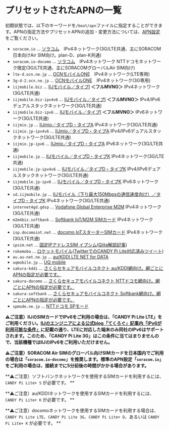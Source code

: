 <!-- toc -->

# プリセットされたAPNの一覧

初期状態では、以下のキーワードを`/boot/apn`ファイルに指定することができます。APNの指定方法やプリセットAPNの追加・変更方法については、[APN設定](apn.md)をご覧ください。

- `soracom.io` ... [ソラコム](https://soracom.jp)　IPv4ネットワーク(3G/LTE共通、主にSORACOM日本向けAir SIM向け。plan-D、plan-K共通)
- `soracom.io-docomo` ... [ソラコム](https://soracom.jp)　IPv4ネットワーク NTTドコモネットワーク限定(3G/LTE共通、主にSORACOMグローバルAir SIM向け)
- `lte-d.ocn.ne.jp` ... [OCNモバイルONE](https://www.ntt.com/personal/services/mobile/one.html)　IPv4ネットワーク(LTE専用)
- `3g-d-2.ocn.ne.jp` ... [OCNモバイルONE](https://www.ntt.com/personal/services/mobile/one.html)　IPv4ネットワーク(3G専用)
- `iijmobile.biz` ... [IIJモバイル／タイプI](https://www.iij.ad.jp/biz/iijmobile/) **＜フルMVNO＞** IPv4ネットワーク(3G/LTE共通)
- `iijmobile.biz-ipv4v6` ... [IIJモバイル／タイプI](https://www.iij.ad.jp/biz/iijmobile/) **＜フルMVNO＞** IPv4/IPv6デュアルスタックネットワーク(3G/LTE共通)
- `iijmobile.biz-ipv6` ... [IIJモバイル／タイプI](https://www.iij.ad.jp/biz/iijmobile/) **＜フルMVNO＞** IPv6ネットワーク(3G/LTE共通)
- `iijmio.jp` ... [IIJmio／タイプD・タイプA](https://www.iijmio.jp) IPv4ネットワーク(3G/LTE共通)
- `iijmio.jp-ipv4v6` ... [IIJmio／タイプD・タイプA](https://www.iijmio.jp) IPv4/IPv6デュアルスタックネットワーク(3G/LTE共通)
- `iijmio.jp-ipv6` ... [IIJmio／タイプD・タイプA](https://www.iijmio.jp) IPv6ネットワーク(3G/LTE共通)
- `iijmobile.jp` ... [IIJモバイル／タイプD・タイプK](https://www.iij.ad.jp/biz/iijmobile-dk/) IPv4ネットワーク(3G/LTE共通)
- `iijmobile.jp-ipv4v6` ... [IIJモバイル／タイプD・タイプK](https://www.iij.ad.jp/biz/iijmobile-dk/) IPv4/IPv6デュアルスタックネットワーク(3G/LTE共通)
- `iijmobile.jp-ipv6` ... [IIJモバイル／タイプD・タイプK](https://www.iij.ad.jp/biz/iijmobile-dk/) IPv6ネットワーク(3G/LTE共通)
- `sd.iijmobile.jp` ... [IIJモバイル（下り最大150Mbpsの通信速度向け）／タイプD・タイプK](https://www.iij.ad.jp/biz/iijmobile-dk/) IPv4ネットワーク(3G/LTE共通)
- `internet4gd.gdsp` ... [Vodafone Global Enterprise M2M](https://www.vodafone.com/business/iot/japan/global-sim) IPv4ネットワーク(3G/LTE共通)
- `m2m4biz.softbank` ... [Softbank IoT/M2M SIMカード](https://www.softbank.jp/biz/iot/) IPv4ネットワーク(3G/LTE共通)
- `isp.docomoiot.net` ... [docomo IoTスターターSIMカード](https://www.nttdocomo.co.jp/biz/special/iot/) IPv4ネットワーク(3G/LTE共通)
- `ipsim.net` ... [固定IPアドレスSIM イプシム](https://ipsim.net)([Qiita解説記事](https://qiita.com/ipsim_net/items/9cccb64a5afcc03ec0f1))
- `rokemoba` ... [ロケットモバイル](https://rokemoba.com)([TwitterでのCANDY Pi Lite対応済みツイート](https://twitter.com/rokemoba/status/1039000912604278786))
- `au.au-net.ne.jp` ... [au/KDDI LTE NET for DATA](https://www.au.com/mobile/charge/internet-connection/ltenet-for-data/)
- `uqmobile.jp` ... [UQ mobile](https://www.uqwimax.jp/mobile/)
- `sakura-kddi` ... [さくらセキュアモバイルコネクト au/KDDI網向け。網ごとにAPNの指定が必要です。](https://www.sakura.ad.jp/services/sim/)
- `sakura-docomo` ... [さくらセキュアモバイルコネクト NTTドコモ網向け。網ごとにAPNの指定が必要です。](https://www.sakura.ad.jp/services/sim/)
- `sakura-softbank` ... [さくらセキュアモバイルコネクト Softbank網向け。網ごとにAPNの指定が必要です。](https://www.sakura.ad.jp/services/sim/)
- `spmode.ne.jp` ... [NTTドコモ SPモード](https://www.nttdocomo.co.jp/service/spmode/)


**⚠️ご注意）IIJのSIMカードでIPv6をご利用の場合は、「CANDY Pi Lite LTE」をご利用ください。[IIJのエンジニアによる公式blog「てくろぐ」記事内「IPv6が利用可能な条件」](http://techlog.iij.ad.jp/archives/411)に記載の通り、LTEに対応した端末のみ同社のIPv6はサポートされます。このため、「CANDY Pi Lite 3G」はこの条件に当てはまりませんので、当該機種ではIIJのIPv6をご利用いただけません。**

**⚠️ご注意）SORACOM Air SIMのグローバル向けSIMカードを日本国内でご利用の場合は「`soracom.io-docomo`」を推奨します。標準のAPN設定「`soracom.io`」をご利用の場合は、接続までに5分前後の時間がかかる場合があります。**

**⚠️ご注意）ソフトバンクネットワークを使用するSIMカードを利用するには、`CANDY Pi Lite+ S` が必要です。 **

**⚠️ご注意）au/KDDIネットワークを使用するSIMカードを利用するには、`CANDY Pi Lite+ K` が必要です。 **

**⚠️ご注意）docomoネットワークを使用するSIMカードを利用する場合は、`CANDY Pi Lite LTE`、`CANDY Pi Lite 3G`、`CANDY Pi Lite+ D`、あるいは `CANDY Pi Lite+ K` が必要です。 **
